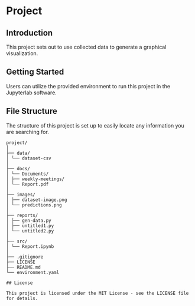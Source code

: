 # Project

## Introduction

This project sets out to use collected data to generate a graphical visualization.

## Getting Started

Users can utilize the provided environment to run this project in the Jupyterlab software.

## File Structure

The structure of this project is set up to easily locate any information you are searching for.

``` 
project/
│
├── data/
│ └── dataset-csv
│
├── docs/
│ └── Documents/
│ ├── weekly-meetings/
│ └── Report.pdf
│
├── images/
│ ├── dataset-image.png
│ └── predictions.png
│
├── reports/
│ ├── gen-data.py
│ ├── untitled1.py
│ └── untitled2.py
│
├── src/
│ └── Report.ipynb
│
├── .gitignore
├── LICENSE
├── README.md
└── environment.yaml

## License

This project is licensed under the MIT License - see the LICENSE file for details.

